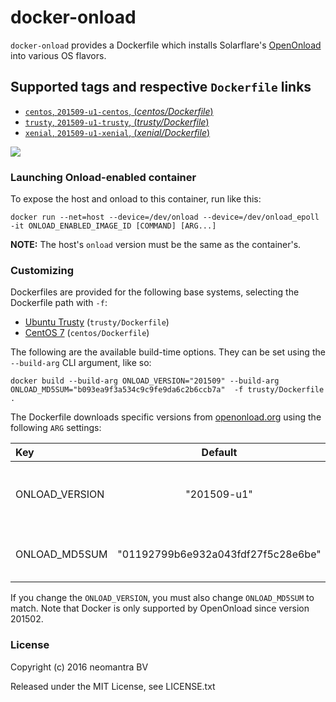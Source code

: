 # docker-onload

`docker-onload` provides a Dockerfile which installs Solarflare's [OpenOnload](http://www.openonload.org/ "OpenOnload") into various OS flavors.

## Supported tags and respective `Dockerfile` links

- [`centos`, `201509-u1-centos`, (*centos/Dockerfile*)](https://github.com/neomantra/docker-onload/blob/6e94a322ebd6fa5dabfebe86c9317a5ef4982a05/centos/Dockerfile)
- [`trusty`, `201509-u1-trusty`, (*trusty/Dockerfile*)](https://github.com/neomantra/docker-onload/blob/6e94a322ebd6fa5dabfebe86c9317a5ef4982a05/trusty/Dockerfile)
- [`xenial`, `201509-u1-xenial`, (*xenial/Dockerfile*)](https://github.com/neomantra/docker-onload/blob/6e94a322ebd6fa5dabfebe86c9317a5ef4982a05/xenial/Dockerfile)

[![](https://imagelayers.io/badge/neomantra/onload:trusty.svg)](https://imagelayers.io/?images=neomantra/onload:trusty 'Get your own badge on imagelayers.io')

### Launching Onload-enabled container

To expose the host and onload to this container, run like this:
```
docker run --net=host --device=/dev/onload --device=/dev/onload_epoll -it ONLOAD_ENABLED_IMAGE_ID [COMMAND] [ARG...]
```

**NOTE:** The host's `onload` version must be the same as the container's.

### Customizing

Dockerfiles are provided for the following base systems, selecting the Dockerfile path with `-f`:

 * [Ubuntu Trusty](https://github.com/neomantra/docker-onload/trusty/Dockerfile) (`trusty/Dockerfile`)
 * [CentOS 7](https://github.com/neomantra/docker-onload/centos/Dockerfile) (`centos/Dockerfile`)
 
The following are the available build-time options.  They can be set using the `--build-arg` CLI argument, like so:

```
docker build --build-arg ONLOAD_VERSION="201509" --build-arg ONLOAD_MD5SUM="b093ea9f3a534c9c9fe9da6c2b6ccb7a"  -f trusty/Dockerfile .
```

The Dockerfile downloads specific versions from [openonload.org](http://openonload.org "openonload.org") using the following `ARG` settings:

| Key  | Default | Description |
:----- | :-----: |:----------- |
|ONLOAD_VERSION | "201509-u1" | The version of OpenOnload to download. |
|ONLOAD_MD5SUM | "01192799b6e932a043fdf27f5c28e6be" | The MD5 checksum of the download. |

If you change the `ONLOAD_VERSION`, you must also change `ONLOAD_MD5SUM` to match.  Note that Docker is only supported by OpenOnload since version 201502.

### License

Copyright (c) 2016 neomantra BV

Released under the MIT License, see LICENSE.txt